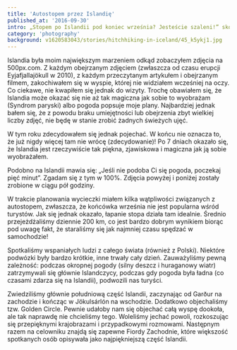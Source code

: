 ```yaml
---
title: 'Autostopem przez Islandię'
published_at: '2016-09-30'
intro: „Stopem po Islandii pod koniec września? Jesteście szaleni!” skomentował pierwszy kierowca, który nas podwoził. A jednak udało się – w 7 dni przejechaliśmy z 28 kierowcami ponad 1150 km i przekonaliśmy się, że Islandia jest tak piękna (a równocześnie tak nieobliczalna), jak ją opisują.
category: 'photography'
background: v1620583043/stories/hitchhiking-in-iceland/45_k5ykj1.jpg
---
```


Islandia była moim największym marzeniem odkąd zobaczyłem zdjęcia na 500px.com. Z każdym obejrzanym zdjęciem (zwłaszcza od czasu erupcji Eyjafjallajökull w 2010), z każdym przeczytanym artykułem i obejrzanym filmem, zakochiwałem się w wyspie, której nie widziałem wcześniej na oczy. Co ciekawe, nie kwapiłem się jednak do wizyty. Trochę obawiałem się, że Islandia może okazać się nie aż tak magiczna jak sobie to wyobrażam (Syndrom paryski) albo pogoda popsuje moje plany. Najbardziej jednak bałem się, że z powodu braku umiejętności lub obejrzenia zbyt wielkiej liczby zdjęć, nie będę w stanie zrobić żadnych świeżych ujęć.

W tym roku zdecydowałem się jednak pojechać. W końcu nie oznacza to, że już nigdy więcej tam nie wrócę (zdecydowanie)! Po 7 dniach okazało się, że Islandia jest rzeczywiście tak piękna, zjawiskowa i magiczna jak ją sobie wyobrażałem.

<photo-lazy src="https://res.cloudinary.com/lukaszrados/image/upload/v1620583044/stories/hitchhiking-in-iceland/39_en8vcp.jpg" padding-bottom="66.666"></photo-lazy>

<photo-lazy src="https://res.cloudinary.com/lukaszrados/image/upload/v1620583043/stories/hitchhiking-in-iceland/41_obvt1s.jpg" padding-bottom="66.666"></photo-lazy>

<photo-lazy src="https://res.cloudinary.com/lukaszrados/image/upload/v1620583043/stories/hitchhiking-in-iceland/42_qs6oil.jpg" padding-bottom="66.666"></photo-lazy>

<photo-lazy src="https://res.cloudinary.com/lukaszrados/image/upload/v1620583043/stories/hitchhiking-in-iceland/43_hw9kos.jpg" padding-bottom="66.666"></photo-lazy>

Podobno na Islandii mawia się: „Jeśli nie podoba Ci się pogoda, poczekaj pięć minut”. Zgadam się z tym w 100%. Zdjęcia powyżej i poniżej zostały zrobione w ciągu pół godziny.

<photo-lazy src="https://res.cloudinary.com/lukaszrados/image/upload/v1620583043/stories/hitchhiking-in-iceland/45_k5ykj1.jpg" padding-bottom="66.666"></photo-lazy>

<photo-lazy src="https://res.cloudinary.com/lukaszrados/image/upload/v1620583043/stories/hitchhiking-in-iceland/46_t53ygq.jpg" padding-bottom="66.666"></photo-lazy>

<photo-lazy src="https://res.cloudinary.com/lukaszrados/image/upload/v1620583043/stories/hitchhiking-in-iceland/47_hhbkzz.jpg" padding-bottom="66.666"></photo-lazy>

<photo-lazy src="https://res.cloudinary.com/lukaszrados/image/upload/v1620583044/stories/hitchhiking-in-iceland/48_ncjppu.jpg" padding-bottom="66.666"></photo-lazy>

<photo-lazy src="https://res.cloudinary.com/lukaszrados/image/upload/v1620583044/stories/hitchhiking-in-iceland/49_eihrwo.jpg" padding-bottom="66.666"></photo-lazy>

<photo-lazy src="https://res.cloudinary.com/lukaszrados/image/upload/v1620583044/stories/hitchhiking-in-iceland/50_yniwjb.jpg" padding-bottom="33.7"></photo-lazy>

<photo-lazy src="https://res.cloudinary.com/lukaszrados/image/upload/v1620583044/stories/hitchhiking-in-iceland/51_rnl3i0.jpg" padding-bottom="66.666"></photo-lazy>

<photo-lazy src="https://res.cloudinary.com/lukaszrados/image/upload/v1620583044/stories/hitchhiking-in-iceland/52_j6nf2a.jpg" padding-bottom="66.666"></photo-lazy>

W trakcie planowania wycieczki miałem kilka wątpliwości związanych z autostopem, zwłaszcza, że końcówka września nie jest popularna wśród turystów. Jak się jednak okazało, łapanie stopa działa tam idealnie. Średnio przejeżdżaliśmy dziennie 200 km, co jest bardzo dobrym wynikiem biorąc pod uwagę fakt, że staraliśmy się jak najmniej czasu spędzać w samochodzie!

<photo-lazy src="https://res.cloudinary.com/lukaszrados/image/upload/v1620583045/stories/hitchhiking-in-iceland/54_xmopjo.jpg" padding-bottom="66.666"></photo-lazy>

<photo-lazy src="https://res.cloudinary.com/lukaszrados/image/upload/v1620583044/stories/hitchhiking-in-iceland/55_w9hzwj.jpg" padding-bottom="66.666"></photo-lazy>

<photo-lazy src="https://res.cloudinary.com/lukaszrados/image/upload/v1620583045/stories/hitchhiking-in-iceland/56_kdkstn.jpg" padding-bottom="66.666"></photo-lazy>

<photo-lazy src="https://res.cloudinary.com/lukaszrados/image/upload/v1620583045/stories/hitchhiking-in-iceland/57_xgnqda.jpg" padding-bottom="66.666"></photo-lazy>

<photo-lazy src="https://res.cloudinary.com/lukaszrados/image/upload/v1620583045/stories/hitchhiking-in-iceland/58_wtsdzo.jpg" padding-bottom="66.666"></photo-lazy>

<photo-lazy src="https://res.cloudinary.com/lukaszrados/image/upload/v1620583045/stories/hitchhiking-in-iceland/59_obrgho.jpg" padding-bottom="66.666"></photo-lazy>

<photo-lazy src="https://res.cloudinary.com/lukaszrados/image/upload/v1620583046/stories/hitchhiking-in-iceland/60_dtui7h.jpg" padding-bottom="66.666"></photo-lazy>

<photo-lazy src="https://res.cloudinary.com/lukaszrados/image/upload/v1620583046/stories/hitchhiking-in-iceland/61_c4ucna.jpg" padding-bottom="66.666"></photo-lazy>

<two-columns>
  <photo-lazy src="https://res.cloudinary.com/lukaszrados/image/upload/v1620583046/stories/hitchhiking-in-iceland/62_houyzf.jpg" padding-bottom="66.666"></photo-lazy>

  <photo-lazy src="https://res.cloudinary.com/lukaszrados/image/upload/v1620583046/stories/hitchhiking-in-iceland/63_qb4tff.jpg" padding-bottom="66.666"></photo-lazy>
</two-columns>

<photo-lazy src="https://res.cloudinary.com/lukaszrados/image/upload/v1620583046/stories/hitchhiking-in-iceland/64_yknxeb.jpg" padding-bottom="66.666"></photo-lazy>

Spotkaliśmy wspaniałych ludzi z całego świata (również z Polski). Niektóre podwózki były bardzo krótkie, inne trwały cały dzień. Zauważyliśmy pewną zależność: podczas okropnej pogody (silny deszcz i huraganowy wiatr) zatrzymywali się głównie Islandczycy, podczas gdy pogoda była ładna (co czasami zdarza się na Islandii), podwozili nas turyści.

<photo-lazy src="https://res.cloudinary.com/lukaszrados/image/upload/v1620583046/stories/hitchhiking-in-iceland/66_y2u5nu.jpg" padding-bottom="66.666"></photo-lazy>

<photo-lazy src="https://res.cloudinary.com/lukaszrados/image/upload/v1620583046/stories/hitchhiking-in-iceland/68_dhc8d9.jpg" padding-bottom="66.666"></photo-lazy>

<photo-lazy src="https://res.cloudinary.com/lukaszrados/image/upload/v1620583047/stories/hitchhiking-in-iceland/69_mqw6r1.jpg" padding-bottom="66.666"></photo-lazy>

<photo-lazy src="https://res.cloudinary.com/lukaszrados/image/upload/v1620583046/stories/hitchhiking-in-iceland/70_jcyzqp.jpg" padding-bottom="66.666"></photo-lazy>

<photo-lazy src="https://res.cloudinary.com/lukaszrados/image/upload/v1620583047/stories/hitchhiking-in-iceland/71_wnkr3b.jpg" padding-bottom="66.666"></photo-lazy>

<photo-lazy src="https://res.cloudinary.com/lukaszrados/image/upload/v1620583047/stories/hitchhiking-in-iceland/72_twhcvx.jpg" padding-bottom="66.666"></photo-lazy>

<photo-lazy src="https://res.cloudinary.com/lukaszrados/image/upload/v1620583047/stories/hitchhiking-in-iceland/73_faxpva.jpg" padding-bottom="66.666"></photo-lazy>

Zwiedziliśmy głównie południową część Islandii, zaczynając od Garður na zachodzie i kończąc w Jökulsárlón na wschodzie. Dodatkowo objechaliśmy tzw. Golden Circle. Pewnie udałoby nam się objechać całą wyspę dookoła, ale tak naprawdę nie chcieliśmy tego. Woleliśmy jechać powoli, rozkoszując się przepięknymi krajobrazami i przypadkowymi rozmowami. Następnym razem na celowniku znajdą się zapewne Fiordy Zachodnie, które większość spotkanych osób opisywała jako najpiękniejszą część Islandii.

<two-columns>
  <photo-lazy src="https://res.cloudinary.com/lukaszrados/image/upload/v1620583047/stories/hitchhiking-in-iceland/76_pzn10u.jpg" padding-bottom="150"></photo-lazy>

  <photo-lazy src="https://res.cloudinary.com/lukaszrados/image/upload/v1620583047/stories/hitchhiking-in-iceland/77_zn1ag5.jpg" padding-bottom="150"></photo-lazy>
</two-columns>
